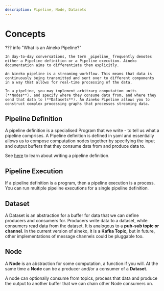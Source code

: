 ```yaml
---
description: Pipeline, Node, Datasets
---
```


# Concepts

??? info "What is an Aineko Pipeline?"

    In day-to-day conversations, the term _pipeline_ frequently denotes either a Pipeline definition or a Pipeline execution. Aineko documentation aims to differentiate them explicitly.

    An Aineko pipeline is a streaming workflow. This means that data is continuously being transmitted and sent over to different components in a way that allows for real-time processing of the data.

    In a pipeline, you may implement arbitrary computation units (**Nodes**), and specify where they consume data from, and where they send that data to (**Datasets**). An Aineko Pipeline allows you to construct complex processing graphs that processes streaming data.

## Pipeline Definition

A pipeline definition is a specialised Program that we write - to tell us what a pipeline comprises. A Pipeline definition is defined in yaml and essentially allows us to compose computation nodes together by specifying the input and output buffers that they consume data from and produce data to.

See [here](./pipeline_configuration.md) to learn about writing a pipeline definition.

## Pipeline Execution

If a pipeline definition is a program, then a pipeline execution is a process. You can run multiple pipeline executions for a single pipeline definition.

## Dataset

A Dataset is an abstraction for a buffer for data that we can define producers and consumers for. Producers write data to a dataset, while consumers read data from the dataset. It is analogous to a **pub-sub topic or channel**. In the current version of aineko, it is a **Kafka Topic,** but in future, other implementations of message channels could be pluggable too.

## Node

A **Node** is an abstraction for some computation, a function if you will. At the same time a **Node** can be a producer and/or a consumer of a **Dataset**.

A node can optionally consume from topics, process that data and produce the output to another buffer that we can chain other Node consumers on.
